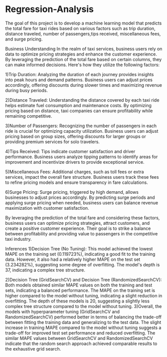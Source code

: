 # Regression-Analysis
The goal of this project is to develop a machine learning model that predicts the total fare for taxi rides based on various factors such as trip duration, distance traveled, number of passengers,tips received, miscellaneous fees, and surge pricing.

Business Understanding
In the realm of taxi services, business users rely on data to optimize pricing strategies and enhance the customer experience. By leveraging the prediction of the total fare based on certain columns, they can make informed decisions. Here's how they utilize the following factors:

1)Trip Duration: Analyzing the duration of each journey provides insights into peak hours and demand patterns. Business users can adjust prices accordingly, offering discounts during slower times and maximizing revenue during busy periods.

2)Distance Traveled: Understanding the distance covered by each taxi ride helps estimate fuel consumption and maintenance costs. By optimizing pricing based on distance, taxi companies can ensure profitability while remaining competitive.

3)Number of Passengers: Recognizing the number of passengers in each ride is crucial for optimizing capacity utilization. Business users can adjust pricing based on group sizes, offering discounts for larger groups or providing premium services for solo travelers.

4)Tips Received: Tips indicate customer satisfaction and driver performance. Business users analyze tipping patterns to identify areas for improvement and incentivize drivers to provide exceptional service.

5)Miscellaneous Fees: Additional charges, such as toll fees or extra services, impact the overall fare structure. Business users track these fees to refine pricing models and ensure transparency in fare calculations.

6)Surge Pricing: Surge pricing, triggered by high demand, allows businesses to adjust prices accordingly. By predicting surge periods and applying surge pricing when needed, business users can balance revenue maximization with customer satisfaction.

By leveraging the prediction of the total fare and considering these factors, business users can optimize pricing strategies, attract customers, and create a positive customer experience. Their goal is to strike a balance between profitability and providing value to passengers in the competitive taxi industry.

Inferences 
1)Decision Tree (No Tuning): This model achieved the lowest MAPE on the training set (0.119723%), indicating a good fit to the training data. However, it also had a relatively higher MAPE on the test set (3.234282%), suggesting some degree of overfitting. The model's depth is 37, indicating a complex tree structure.

2)Decision Tree (GridSearchCV) and Decision Tree (RandomizedSearchCV): Both models obtained similar MAPE values on both the training and test sets, indicating a balanced performance. The MAPE on the training set is higher compared to the model without tuning, indicating a slight reduction in overfitting. The depth of these models is 20, suggesting a slightly less complex tree structure compared to the model without tuning.
3)Overall, the models with hyperparameter tuning (GridSearchCV and RandomizedSearchCV) performed better in terms of balancing the trade-off between fitting the training data and generalizing to the test data. The slight increase in training MAPE compared to the model without tuning suggests a trade-off for improved test set performance and reduced overfitting. The similar MAPE values between GridSearchCV and RandomizedSearchCV indicate that the random search approach achieved comparable results to the exhaustive grid search.
